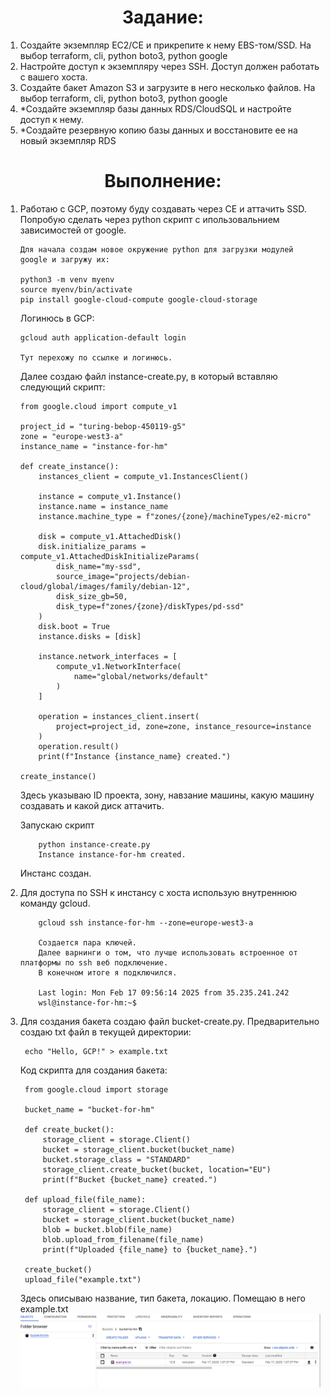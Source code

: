 <h1 align="center"> Задание:</h1>

1. Создайте экземпляр EC2/CE и прикрепите к нему EBS-том/SSD. На выбор terraform, cli, python boto3, python google
2. Настройте доступ к экземпляру через SSH. Доступ должен работать с вашего хоста.
3. Создайте бакет Amazon S3 и загрузите в него несколько файлов. На выбор terraform, cli, python boto3, python google
4. *Создайте экземпляр базы данных RDS/CloudSQL и настройте доступ к нему.
5. *Создайте резервную копию базы данных и восстановите ее на новый
экземпляр RDS

 <h1 align="center"> Выполнение:</h1>

 1. Работаю с GCP, поэтому буду создавать через CE и аттачить SSD. Попробую сделать через python скрипт с ипользовальнием зависимостей от google.

        Для начала создам новое окружение python для загрузки модулей google и загружу их:

        python3 -m venv myenv
        source myenv/bin/activate
        pip install google-cloud-compute google-cloud-storage

    Логинюсь в GCP:

        gcloud auth application-default login

        Тут перехожу по ссылке и логинюсь.
    
    Далее создаю файл instance-create.py, в который вставляю следующий скрипт:

        from google.cloud import compute_v1

        project_id = "turing-bebop-450119-g5"
        zone = "europe-west3-a"
        instance_name = "instance-for-hm"

        def create_instance():
            instances_client = compute_v1.InstancesClient()

            instance = compute_v1.Instance()
            instance.name = instance_name
            instance.machine_type = f"zones/{zone}/machineTypes/e2-micro"
            
            disk = compute_v1.AttachedDisk()
            disk.initialize_params = compute_v1.AttachedDiskInitializeParams(
                disk_name="my-ssd",
                source_image="projects/debian-cloud/global/images/family/debian-12",
                disk_size_gb=50,
                disk_type=f"zones/{zone}/diskTypes/pd-ssd"
            )
            disk.boot = True
            instance.disks = [disk]

            instance.network_interfaces = [
                compute_v1.NetworkInterface(
                    name="global/networks/default"
                )
            ]

            operation = instances_client.insert(
                project=project_id, zone=zone, instance_resource=instance
            )
            operation.result()
            print(f"Instance {instance_name} created.")

        create_instance()

    Здесь указываю ID проекта, зону, навзание машины, какую машину создавать и какой диск аттачить.

    Запускаю скрипт

            python instance-create.py
            Instance instance-for-hm created.
    Инстанс создан.

 2. Для доступа по SSH к инстансу с хоста использую внутреннюю команду gcloud.

            gcloud ssh instance-for-hm --zone=europe-west3-a

            Создается пара ключей.
            Далее варнинги о том, что лучше использовать встроенное от платформы по ssh веб подключение.
            В конечном итоге я подключился.

            Last login: Mon Feb 17 09:56:14 2025 from 35.235.241.242
            wsl@instance-for-hm:~$
1. Для создания бакета создаю файл bucket-create.py.
    Предварительно создаю txt файл в текущей директории:

        echo "Hello, GCP!" > example.txt
    
    Код скрипта для создания бакета:

        from google.cloud import storage

        bucket_name = "bucket-for-hm"

        def create_bucket():
            storage_client = storage.Client()
            bucket = storage_client.bucket(bucket_name)
            bucket.storage_class = "STANDARD"
            storage_client.create_bucket(bucket, location="EU")
            print(f"Bucket {bucket_name} created.")

        def upload_file(file_name):
            storage_client = storage.Client()
            bucket = storage_client.bucket(bucket_name)
            blob = bucket.blob(file_name)
            blob.upload_from_filename(file_name)
            print(f"Uploaded {file_name} to {bucket_name}.")

        create_bucket()
        upload_file("example.txt")

    Здесь описываю название, тип бакета, локацию. Помещаю в него example.txt
![alt text](image.png)

        